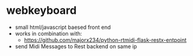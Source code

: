 # webkeyboard

- small html/javascript baesed front end
- works in combination with:
  - https://github.com/majorx234/python-rtmidi-flask-restx-entpoint
- send Midi Messages to Rest backend on same ip

